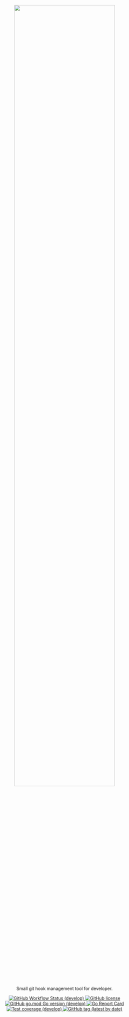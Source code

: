 <p align="center">
  <a href="https://fisherman.netlify.app/" title="fisherman">
    <img width="80%" src="https://res.cloudinary.com/evg-abramovitch/image/upload/v1590264697/fisherman/logo.png">
  </a>
</p>
<p align="center">
    Small git hook management tool for developer.
</p>
<p align="center">
    <a href="https://github.com/evg4b/fisherman/actions?query=workflow%3AGo+branch%3Adevelop">
        <img alt="GitHub Workflow Status (develop)" src="https://img.shields.io/github/actions/workflow/status/evg4b/fisherman/go.yml">
    </a>
    <a href="https://github.com/evg4b/fisherman/blob/master/LICENSE">
        <img alt="GitHub license" src="https://img.shields.io/github/license/evg4b/fisherman?label=license">
    </a>
    <a href="https://go.dev/" alt="GitHub go.mod Go version (develop)">
      <img alt="GitHub go.mod Go version (develop)" src="https://img.shields.io/github/go-mod/go-version/evg4b/fisherman/develop?label=go">
    </a>
    <a href="https://goreportcard.com/report/github.com/evg4b/fisherman">
        <img alt="Go Report Card" src="https://goreportcard.com/badge/github.com/evg4b/fisherman">
    </a>
    <a href="https://app.codecov.io/gh/evg4b/fisherman/branch/develop">
      <img alt="Test coverage (develop)" src="https://codecov.io/gh/evg4b/fisherman/branch/develop/graph/badge.svg?token=03j5Jsqw3E"/>
    </a>
    <a  alt="GitHub tag (latest by date)" href="https://github.com/evg4b/fisherman/releases">
      <img alt="GitHub tag (latest by date)" src="https://img.shields.io/github/v/tag/evg4b/fisherman?label=Version">
    </a>
</p>
<!-- TODO: Add quick start guide -->
<!-- TODO: Contributing guide -->
